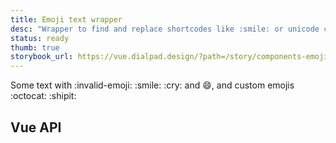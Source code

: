 ```yaml
---
title: Emoji text wrapper
desc: "Wrapper to find and replace shortcodes like :smile: or unicode chars such as 😄 with our custom Emojis implementation."
status: ready
thumb: true
storybook_url: https://vue.dialpad.design/?path=/story/components-emoji-text-wrapper--default
---
```


<code-well-header>
  <dt-emoji-text-wrapper>
    Some text with :invalid-emoji: :smile: :cry: and 😄, and custom emojis :octocat: :shipit:
  </dt-emoji-text-wrapper>
</code-well-header>

## Vue API

<component-vue-table component-name="emojitextwrapper" />

